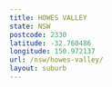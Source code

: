 ```yaml
---
title: HOWES VALLEY
state: NSW
postcode: 2330
latitude: -32.760486
longitude: 150.972137
url: /nsw/howes-valley/
layout: suburb
---
```

